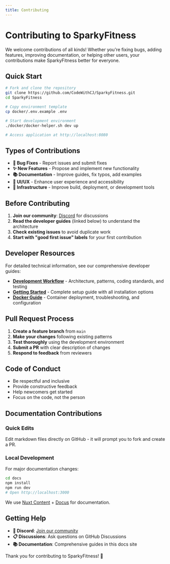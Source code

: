 ```yaml
---
title: Contributing
---
```


# Contributing to SparkyFitness

We welcome contributions of all kinds! Whether you're fixing bugs, adding features, improving documentation, or helping other users, your contributions make SparkyFitness better for everyone.

## Quick Start

```bash
# Fork and clone the repository
git clone https://github.com/CodeWithCJ/SparkyFitness.git
cd SparkyFitness

# Copy environment template
cp docker/.env.example .env

# Start development environment
./docker/docker-helper.sh dev up

# Access application at http://localhost:8080
```

## Types of Contributions

- **🐛 Bug Fixes** - Report issues and submit fixes
- **✨ New Features** - Propose and implement new functionality
- **📚 Documentation** - Improve guides, fix typos, add examples
- **🎨 UI/UX** - Enhance user experience and accessibility
- **🔧 Infrastructure** - Improve build, deployment, or development tools

## Before Contributing

1. **Join our community**: [Discord](https://discord.gg/vcnMT5cPEA) for discussions
2. **Read the developer guides** (linked below) to understand the architecture
3. **Check existing issues** to avoid duplicate work
4. **Start with "good first issue" labels** for your first contribution

## Developer Resources

For detailed technical information, see our comprehensive developer guides:

- **[Development Workflow](./development-workflow)** - Architecture, patterns, coding standards, and testing
- **[Getting Started](./getting-started)** - Complete setup guide with all installation options
- **[Docker Guide](./docker)** - Container deployment, troubleshooting, and configuration

## Pull Request Process

1. **Create a feature branch** from `main`
2. **Make your changes** following existing patterns
3. **Test thoroughly** using the development environment
4. **Submit a PR** with clear description of changes
5. **Respond to feedback** from reviewers

## Code of Conduct

- Be respectful and inclusive
- Provide constructive feedback
- Help newcomers get started
- Focus on the code, not the person

## Documentation Contributions

### Quick Edits
Edit markdown files directly on GitHub - it will prompt you to fork and create a PR.

### Local Development
For major documentation changes:

```bash
cd docs
npm install
npm run dev
# Open http://localhost:3000
```

We use [Nuxt Content](https://content.nuxt.com/) + [Docus](https://docus.dev/) for documentation.

## Getting Help

- **💬 Discord**: [Join our community](https://discord.gg/vcnMT5cPEA)
- **📋 Discussions**: Ask questions on GitHub Discussions  
- **📚 Documentation**: Comprehensive guides in this docs site

Thank you for contributing to SparkyFitness! 🎉